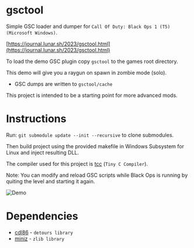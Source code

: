 # gsctool

Simple GSC loader and dumper for `Call Of Duty: Black Ops 1 (T5) (Microsoft Windows)`.

[https://journal.lunar.sh/2023/gsctool.html](https://journal.lunar.sh/2023/gsctool.html)

To load the demo GSC plugin copy `gsctool` to the games root directory.

This demo will give you a raygun on spawn in zombie mode (solo). 

* GSC dumps are written to `gsctool/cache`

This project is intended to be a starting point for more advanced mods.

# Instructions

Run: `git submodule update --init --recursive` to clone submodules.

Then build project using the provided makefile in Windows Subsystem for Linux
and inject resulting DLL.

The compiler used for this project is [tcc](https://github.com/lunarjournal/tcc) (`Tiny C Compiler`).

Note: You can modify and reload GSC scripts while Black Ops is running by quiting
the level and starting it again.

![Demo](https://raw.githubusercontent.com/lunarjournal/gsctool/main/images/demo.png)

# Dependencies

* [cdl86](https://github.com/lunarjournal/cdl86) - `detours library`
* [miniz](https://github.com/lunarjournal/miniz) - `zlib library`
